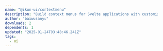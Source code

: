 ```yaml
---
name: "@ikun-ui/contextmenu"
description: "Build context menus for Svelte applications with customizable options."
author: "baiwusanyu"
downloads: 2
dependents: 1
updated: "2025-01-24T03:48:46.241Z"
tags: 
  - ui
---
```


